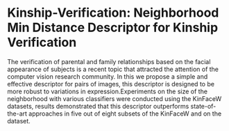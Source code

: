 # Kinship-Verification: Neighborhood Min Distance Descriptor for Kinship Verification
The verification of parental and family relationships based on the facial appearance of subjects is a recent topic that attracted the attention of the computer vision research community. In this we propose a simple and effective descriptor for pairs of images, this descriptor is designed to be more robust to variations in expression.Experiments on the size of the neighborhood with various classifiers were conducted using the KinFaceW datasets, results demonstrated that this descriptor outperforms state-of-the-art approaches in five out of eight subsets of the KinFaceW and on the dataset.

   
